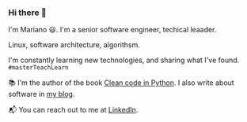 ### Hi there 👋

I'm Mariano 😃. I'm a senior software engineer, techical leaader.

Linux, software architecture, algorithsm.

I'm constantly learning new technologies, and sharing what I've found. `#masterTeachLearn`

📚 I'm the author of the book [Clean code in Python](https://github.com/rmariano/Clean-code-in-Python). I also write about software in [my blog](https://rmariano.eu).

📬 You can reach out to me at [LinkedIn](https://www.linkedin.com/in/marianoanaya/).

<!--
**rmariano/rmariano** is a ✨ _special_ ✨ repository because its `README.md` (this file) appears on your GitHub profile.

Here are some ideas to get you started:

- 🔭 I’m currently working on ...
- 🌱 I’m currently learning ...
- 👯 I’m looking to collaborate on ...
- 🤔 I’m looking for help with ...
- 💬 Ask me about ...
- 📫 How to reach me: ...
- 😄 Pronouns: ...
- ⚡ Fun fact: ...
-->

